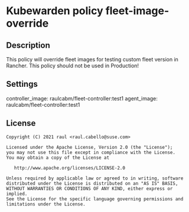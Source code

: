 # Kubewarden policy fleet-image-override

## Description

This policy will override fleet images for testing custom fleet version in Rancher. This policy should not be used in Production!

## Settings

controller_image: raulcabm/fleet-controller:test1
agent_image: raulcabm/fleet-controller:test1

## License

```
Copyright (C) 2021 raul <raul.cabello@suse.com>

Licensed under the Apache License, Version 2.0 (the "License");
you may not use this file except in compliance with the License.
You may obtain a copy of the License at

   http://www.apache.org/licenses/LICENSE-2.0

Unless required by applicable law or agreed to in writing, software
distributed under the License is distributed on an "AS IS" BASIS,
WITHOUT WARRANTIES OR CONDITIONS OF ANY KIND, either express or implied.
See the License for the specific language governing permissions and
limitations under the License.
```
